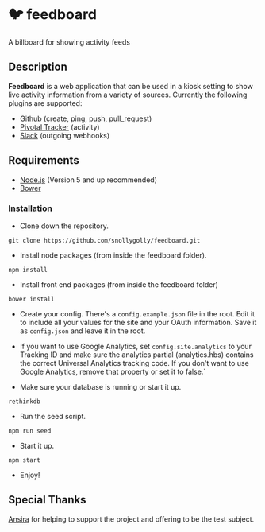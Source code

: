 # :bird: feedboard
A billboard for showing activity feeds

## Description
__Feedboard__ is a web application that can be used in a kiosk setting to show live activity information from a variety of sources.  Currently the following plugins are supported:

* [Github](https://developer.github.com/webhooks/) (create, ping, push, pull_request)
* [Pivotal Tracker](https://www.pivotaltracker.com/help/api/rest/v5#activity_resource) (activity)
* [Slack](https://api.slack.com/outgoing-webhooks) (outgoing webhooks)

## Requirements
* [Node.js](https://nodejs.org/en/) (Version 5 and up recommended)
* [Bower](http://bower.io/)

### Installation

* Clone down the repository.
```
git clone https://github.com/snollygolly/feedboard.git
```

* Install node packages (from inside the feedboard folder).
```
npm install
```

* Install front end packages (from inside the feedboard folder)
```
bower install
```

* Create your config.  There's a `config.example.json` file in the root.  Edit it to include all your values for the site and your OAuth information.  Save it as `config.json` and leave it in the root.

* If you want to use Google Analytics, set `config.site.analytics` to your Tracking ID and make sure the analytics partial (analytics.hbs) contains the correct Universal Analytics tracking code.  If you don't want to use Google Analytics, remove that property or set it to false.`

* Make sure your database is running or start it up.
```
rethinkdb
```

* Run the seed script.
```
npm run seed
```

* Start it up.
```
npm start
```

* Enjoy!

## Special Thanks
[Ansira](https://ansira.com/) for helping to support the project and offering to be the test subject.
